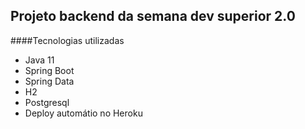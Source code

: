 Projeto backend da semana dev superior 2.0
--
####Tecnologias utilizadas
* Java 11
* Spring Boot
* Spring Data
* H2
* Postgresql
* Deploy automátio no Heroku
